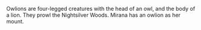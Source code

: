 Owlions are four-legged creatures with the head of an owl, and the body of a lion. They prowl the Nightsilver Woods.  Mirana has an owlion as her mount.
